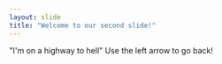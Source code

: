 ```yaml
---
layout: slide
title: "Welcome to our second slide!"
---
```

"I'm on a highway to hell"
Use the left arrow to go back!
